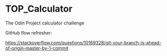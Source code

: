 # TOP_Calculator
The Odin Project calculator challenge 


GitHub flow refresher:

https://stackoverflow.com/questions/10169328/git-your-branch-is-ahead-of-origin-master-by-1-commit